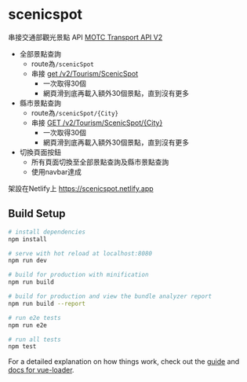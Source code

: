 # scenicspot

串接交通部觀光景點 API [MOTC Transport API V2](https://ptx.transportdata.tw/MOTC?t=Tourism&v=2)

- 全部景點查詢
    - route為`/scenicSpot`
    - 串接 [get /v2/Tourism/ScenicSpot]()
        - 一次取得30個
        - 網頁滑到底再載入額外30個景點，直到沒有更多
- 縣市景點查詢
    - route為`/scenicSpot/{City}`
    - 串接 [GET /v2/Tourism/ScenicSpot/{City}]()
        - 一次取得30個
        - 網頁滑到底再載入額外30個景點，直到沒有更多
- 切換頁面按鈕
    - 所有頁面切換至全部景點查詢及縣市景點查詢
    - 使用navbar達成


架設在Netlify上 https://scenicspot.netlify.app

## Build Setup

``` bash
# install dependencies
npm install

# serve with hot reload at localhost:8080
npm run dev

# build for production with minification
npm run build

# build for production and view the bundle analyzer report
npm run build --report

# run e2e tests
npm run e2e

# run all tests
npm test
```

For a detailed explanation on how things work, check out the [guide](http://vuejs-templates.github.io/webpack/) and [docs for vue-loader](http://vuejs.github.io/vue-loader).
